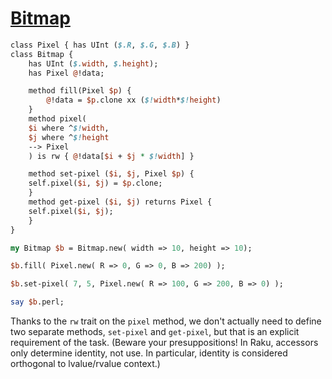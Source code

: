 [1]: https://rosettacode.org/wiki/Bitmap

# [Bitmap][1]



```perl
class Pixel { has UInt ($.R, $.G, $.B) }
class Bitmap {
    has UInt ($.width, $.height);
    has Pixel @!data;

    method fill(Pixel $p) {
        @!data = $p.clone xx ($!width*$!height)
    }
    method pixel(
	$i where ^$!width,
	$j where ^$!height
	--> Pixel
    ) is rw { @!data[$i + $j * $!width] }

    method set-pixel ($i, $j, Pixel $p) {
	self.pixel($i, $j) = $p.clone;
    }
    method get-pixel ($i, $j) returns Pixel {
	self.pixel($i, $j);
    }
}

my Bitmap $b = Bitmap.new( width => 10, height => 10);

$b.fill( Pixel.new( R => 0, G => 0, B => 200) );

$b.set-pixel( 7, 5, Pixel.new( R => 100, G => 200, B => 0) );

say $b.perl;
```


Thanks to the `rw` trait on the `pixel` method, we don't actually need to define two separate methods, `set-pixel` and `get-pixel`, but that is an explicit requirement of the task.  (Beware your presuppositions!  In Raku, accessors only determine identity, not use.  In particular, identity is considered orthogonal to lvalue/rvalue context.)
